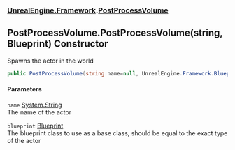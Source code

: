 ### [UnrealEngine.Framework](UnrealEngine_Framework.md 'UnrealEngine.Framework').[PostProcessVolume](PostProcessVolume.md 'UnrealEngine.Framework.PostProcessVolume')
## PostProcessVolume.PostProcessVolume(string, Blueprint) Constructor
Spawns the actor in the world  
```csharp
public PostProcessVolume(string name=null, UnrealEngine.Framework.Blueprint blueprint=null);
```
#### Parameters
<a name='UnrealEngine_Framework_PostProcessVolume_PostProcessVolume(string_UnrealEngine_Framework_Blueprint)_name'></a>
`name` [System.String](https://docs.microsoft.com/en-us/dotnet/api/System.String 'System.String')  
The name of the actor
  
<a name='UnrealEngine_Framework_PostProcessVolume_PostProcessVolume(string_UnrealEngine_Framework_Blueprint)_blueprint'></a>
`blueprint` [Blueprint](Blueprint.md 'UnrealEngine.Framework.Blueprint')  
The blueprint class to use as a base class, should be equal to the exact type of the actor
  
